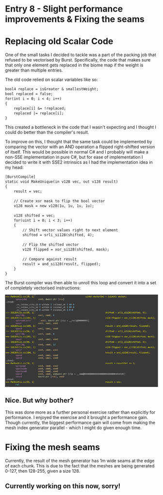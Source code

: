 # Entry 8 - Slight performance improvements & Fixing the seams
# Replacing old Scalar Code
One of the small tasks I decided to tackle was a part of the packing job that refused to be vectorised by Burst.
Specifically, the code that makes sure that only one element gets replaced
in the biome map if the weight is greater than multiple entries.

The old code relied on scalar variables like so:

```CSharp
bool4 replace = isGreater & smallestWeight;
bool replaced = false;
for(int i = 0; i < 4; i++)
{
	replace[i] &= !replaced;
	replaced |= replace[i];
}
```

This created a bottleneck in the code that I wasn't expecting and I thought I could do better than the compiler's result.

To improve on this, I thought that the same task could be implemented
by comparing the vector with an AND operation a flipped right-shifted version of itself.
This would be possible in normal C# and I probably will make a non-SSE implementation in pure C#,
but for ease of implementation I decided to write it with SSE2 intrinsics
as I had the implementation idea in my head:

```CSharp
[BurstCompile]
static void MakeUnique(in v128 vec, out v128 result)
{
	result = vec;

	// Create xor mask to flip the bool vector
	v128 mask = new v128(1u, 1u, 1u, 1u);

	v128 shifted = vec;
	for(uint i = 0; i < 3; i++)
	{
		// Shift vector values right to next element
		shifted = srli_si128(shifted, 4);

		// Flip the shifted vector
		v128 flipped = xor_si128(shifted, mask);

		// Compare against result
		result = and_si128(result, flipped);
	}
}
```

The Burst compiler was then able to unroll this loop and convert it into a set of completely vectorised instructions:

![MakeUnique Assembly Output](./entry8/makeunique_assembly.png)

## Nice. But why bother?
This was done more as a further personal exercise rather than explicitly for performance.
I enjoyed the exercise and it brought a performance gain.
Though currently, the biggest performance gain will come from making the mesh index generator parallel -
which I might do given enough time.

# Fixing the mesh seams
Currently, the result of the mesh generator has 1m wide seams at the edge of each chunk.
This is due to the fact that the meshes are being generated 0-127, then 128-255, given a size 128.

## Currently working on this now, sorry!
